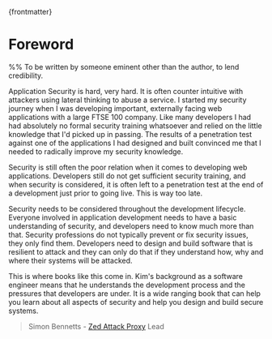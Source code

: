 
{frontmatter}

# Foreword

%% To be written by someone eminent other than the author, to lend credibility.

Application Security is hard, very hard. It is often counter intuitive with attackers using lateral thinking to abuse a service.
I started my security journey when I was developing important, externally facing web applications with a large FTSE 100 company. Like many developers I had had absolutely no formal security training whatsoever and relied on the little knowledge that I'd picked up in passing. The results of a penetration test against one of the applications I had designed and built convinced me that I needed to radically improve my security knowledge.

Security is still often the poor relation when it comes to developing web applications.
Developers still do not get sufficient security training, and when security is considered, it is often left to a penetration test at the end of a development just prior to going live. This is way too late.

Security needs to be considered throughout the development lifecycle. 
Everyone involved in application development needs to have a basic understanding of security, and developers need to know much more than that.
Security professions do not typically prevent or fix security issues, they only find them. Developers need to design and build software that is resilient to attack and they can only do that if they understand how, why and where their systems will be attacked.

This is where books like this come in. 
Kim's background as a software engineer means that he understands the development process and the pressures that developers are under.
It is a wide ranging book that can help you learn about all aspects of security and help you design and build secure systems.

> Simon Bennetts - [Zed Attack Proxy](https://www.owasp.org/index.php/OWASP_Zed_Attack_Proxy_Project) Lead